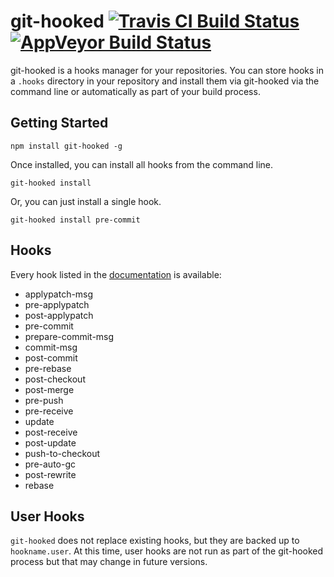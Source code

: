 git-hooked [![Travis CI Build Status](https://travis-ci.org/scurker/git-hooked.svg?branch=master)](https://travis-ci.org/scurker/git-hooked) [![AppVeyor Build Status](https://ci.appveyor.com/api/projects/status/pj5qytca6dkh1d4a/branch/master?svg=true)](https://ci.appveyor.com/project/scurker/git-hooked)
==========

git-hooked is a hooks manager for your repositories. You can store hooks in a `.hooks` directory in your repository and install them via git-hooked via the command line or automatically as part of your build process.

## Getting Started

`npm install git-hooked -g`

Once installed, you can install all hooks from the command line.

`git-hooked install`

Or, you can just install a single hook.

`git-hooked install pre-commit`

## Hooks

Every hook listed in the [documentation](http://git-scm.com/docs/githooks) is available:

* applypatch-msg
* pre-applypatch
* post-applypatch
* pre-commit
* prepare-commit-msg
* commit-msg
* post-commit
* pre-rebase
* post-checkout
* post-merge
* pre-push
* pre-receive
* update
* post-receive
* post-update
* push-to-checkout
* pre-auto-gc
* post-rewrite
* rebase

## User Hooks

`git-hooked` does not replace existing hooks, but they are backed up to `hookname.user`. At this time, user hooks are not run as part of the git-hooked process but that may change in future versions.